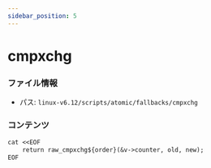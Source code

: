 ```yaml
---
sidebar_position: 5
---
```

# cmpxchg

### ファイル情報

- パス: `linux-v6.12/scripts/atomic/fallbacks/cmpxchg`

### コンテンツ

```txt
cat <<EOF
	return raw_cmpxchg${order}(&v->counter, old, new);
EOF

```
